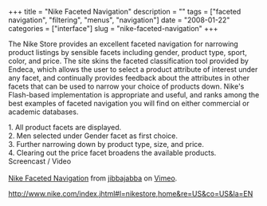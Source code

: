 +++
title = "Nike Faceted Navigation"
description = ""
tags = ["faceted navigation", "filtering", "menus", "navigation"]
date = "2008-01-22"
categories = ["interface"]
slug = "nike-faceted-navigation"
+++


<p>The Nike Store provides an excellent faceted navigation for narrowing product listings by sensible facets including gender, product type, sport, color, and price. The site skins the faceted classification tool provided by Endeca, which allows the user to select a product attribute of interest under any facet, and continually provides feedback about the attributes in other facets that can be used to narrow your choice of products down. Nike's Flash-based implementation is appropriate and useful, and ranks among the best examples of faceted navigation you will find on either commercial or academic databases.</p>
<div id="screens-full" class="clear"><div class="caption">1. All product facets are displayed.</div><div class="fullimg clear"><a href="http://media.konigi.com/interface/nike-faceted-navigation-1.png" class="group" rel="group" title="1. All product facets are displayed."><img src="http://media.konigi.com/interface/nike-faceted-navigation-1.png" alt="" class="img-responsive"></a></div></div><div id="screens-full" class="clear"><div class="caption">2. Men selected under Gender facet as first choice. </div><div class="fullimg clear"><a href="http://media.konigi.com/interface/nike-faceted-navigation-2.png" class="group" rel="group" title="2. Men selected under Gender facet as first choice. "><img src="http://media.konigi.com/interface/nike-faceted-navigation-2.png" alt="" class="img-responsive"></a></div></div><div id="screens-full" class="clear"><div class="caption">3. Further narrowing down by product type, size, and price.</div><div class="fullimg clear"><a href="http://media.konigi.com/interface/nike-faceted-navigation-3.png" class="group" rel="group" title="3. Further narrowing down by product type, size, and price."><img src="http://media.konigi.com/interface/nike-faceted-navigation-3.png" alt="" class="img-responsive"></a></div></div><div id="screens-full" class="clear"><div class="caption">4. Clearing out the price facet broadens the available products. </div><div class="fullimg clear"><a href="http://media.konigi.com/interface/nike-faceted-navigation-4.png" class="group" rel="group" title="4. Clearing out the price facet broadens the available products. "><img src="http://media.konigi.com/interface/nike-faceted-navigation-4.png" alt="" class="img-responsive"></a></div></div><div class="video"><div class="caption aptureNoAutolink">Screencast / Video</div><div class="video-object"><object type="application/x-shockwave-flash" width="610" height="391" data="http://www.vimeo.com/moogaloop.swf?clip_id=696518&amp;server=www.vimeo.com&amp;fullscreen=1&amp;show_title=1&amp;show_byline=1&amp;show_portrait=0&amp;color=00ADEF">	<param name="quality" value="best" />	<param name="allowfullscreen" value="true" />	<param name="scale" value="showAll" />	<param name="movie" value="http://www.vimeo.com/moogaloop.swf?clip_id=696518&amp;server=www.vimeo.com&amp;fullscreen=1&amp;show_title=1&amp;show_byline=1&amp;show_portrait=0&amp;color=00ADEF" /></object><br /><a href="http://www.vimeo.com/696518/l:embed_696518">Nike Faceted Navigation</a> from <a href="http://www.vimeo.com/jibbajabba/l:embed_696518">jibbajabba</a> on <a href="http://vimeo.com/l:embed_696518">Vimeo</a>.</div></div>        
<p><a href="http://www.nike.com/index.jhtml#l=nikestore,home&re=US&co=US&la=EN">http://www.nike.com/index.jhtml#l=nikestore,home&re=US&co=US&la=EN</a></p>

